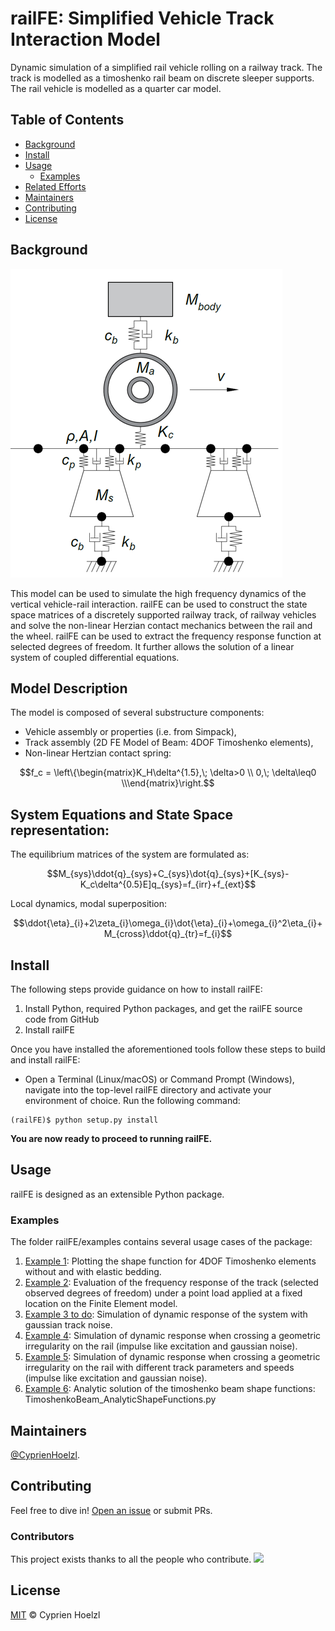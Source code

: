 # railFE: Simplified Vehicle Track Interaction Model
Dynamic simulation of a simplified rail vehicle rolling on a railway track. The track is modelled as a timoshenko rail beam on discrete sleeper supports. The rail vehicle is modelled as a quarter car model.

## Table of Contents

- [Background](#background)
- [Install](#install)
- [Usage](#usage)
	- [Examples](#examples)
- [Related Efforts](#related-efforts)
- [Maintainers](#maintainers)
- [Contributing](#contributing)
- [License](#license)

## Background

![Vehicle-Track FE Model](figs/VehicleTrackFEModel.png)

This model can be used to simulate the high frequency dynamics of the vertical vehicle-rail interaction.
railFE can be used to construct the state space matrices of a discretely supported railway track, of railway vehicles and solve the non-linear Herzian contact mechanics between the rail and the wheel. 
railFE can be used to extract the frequency response function at selected degrees of freedom. It further allows the solution of a linear system of coupled differential equations.

## Model Description

The model is composed of several substructure components:
- Vehicle assembly or properties (i.e. from Simpack),
- Track assembly (2D FE Model of Beam: 4DOF Timoshenko elements),
- Non-linear Hertzian contact spring:  

```math
f_c = \left\{\begin{matrix}K_H\delta^{1.5},\; \delta>0 \\ 0,\; \delta\leq0 \\\end{matrix}\right.
```

## System Equations and State Space representation:
The equilibrium matrices of the system are formulated as: 

```math
M_{sys}\ddot{q}_{sys}+C_{sys}\dot{q}_{sys}+[K_{sys}-K_c\delta^{0.5}E]q_{sys}=f_{irr}+f_{ext}
```

Local dynamics, modal superposition:
```math
\ddot{\eta}_{i}+2\zeta_{i}\omega_{i}\dot{\eta}_{i}+\omega_{i}^2\eta_{i}+M_{cross}\ddot{q}_{tr}=f_{i}
```

## Install

The following steps provide guidance on how to install railFE:

1. Install Python, required Python packages, and get the railFE source code from GitHub
2. Install railFE

Once you have installed the aforementioned tools follow these steps to build and install railFE:

* Open a Terminal (Linux/macOS) or Command Prompt (Windows), navigate into the top-level railFE directory and activate your environment of choice. Run the following command:
```
(railFE)$ python setup.py install
```

**You are now ready to proceed to running railFE.**

## Usage
railFE is designed as an extensible Python package. 

### Examples

The folder railFE/examples contains several usage cases of the package:
1. [Example 1](examples/timoshenkoBeamElements_plotting.py): Plotting the shape function for 4DOF Timoshenko elements without and with elastic bedding.
2. [Example 2](examples/TrackFrequencyResponseEvaluation.py): Evaluation of the frequency response of the track (selected observed degrees of freedom) under a point load applied at a fixed location on the Finite Element model.  
3. [Example 3 to do](examples/to_do): Simulation of dynamic response of the system with gaussian track noise. 
4. [Example 4](examples/timeintegration_default_track_impulse.py): Simulation of dynamic response when crossing a geometric irregularity on the rail (impulse like excitation and gaussian noise).
5. [Example 5](examples/timeintegration_varyingtrackparams_impulse.py): Simulation of dynamic response when crossing a geometric irregularity on the rail with different track parameters and speeds  (impulse like excitation and gaussian noise).
6. [Example 6](examples/TimoshenkoBeam_AnalyticShapeFunctions.py): Analytic solution of the timoshenko beam shape functions: TimoshenkoBeam_AnalyticShapeFunctions.py

## Maintainers

[@CyprienHoelzl](https://github.com/CyprienHoelzl/).

## Contributing

Feel free to dive in! [Open an issue](https://github.com/CyprienHoelzl/railFE/issues/new) or submit PRs.

### Contributors

This project exists thanks to all the people who contribute. 
<a href="https://github.com/CyprienHoelzl/railFE/graphs/contributors"><img src="https://opencollective.com/railFE/contributors.svg?width=890&button=false" /></a>

## License

[MIT](LICENSE) © Cyprien Hoelzl